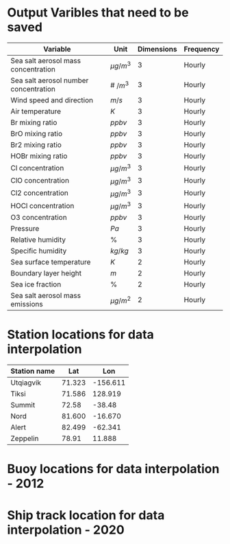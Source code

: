 # Output Varibles that need to be saved

| Variable      | Unit | Dimensions | Frequency |
| ----------- | ----------- | ---------------- | ------------|
| Sea salt aerosol mass concentration  | $\mu g/m^{3}$ | 3 | Hourly |
| Sea salt aerosol number concentration  | \# $/m^{3}$ | 3 | Hourly |
| Wind speed and direction | $m/s$ | 3 | Hourly |
| Air temperature | $K$ | 3 | Hourly |
| Br mixing ratio | $ppbv$ | 3 | Hourly |
| BrO mixing ratio | $ppbv$ | 3 | Hourly |
| Br2 mixing ratio | $ppbv$ | 3 | Hourly |
| HOBr mixing ratio | $ppbv$ | 3 | Hourly |
| Cl concentration | $\mu g/m^{3}$ | 3 | Hourly |
| ClO concentration | $\mu g/m^{3}$ | 3 | Hourly |
| Cl2 concentration | $\mu g/m^{3}$ | 3 | Hourly |
| HOCl concentration | $\mu g/m^{3}$ | 3 | Hourly |
| O3 concentration | $ppbv$ | 3 | Hourly |
| Pressure | $Pa$ | 3 | Hourly |
| Relative humidity | \% | 3 | Hourly |
| Specific humidity | $kg/kg$ | 3 | Hourly |
| Sea surface temperature | $K$ | 2 | Hourly |
| Boundary layer height | $m$ | 2 | Hourly |
| Sea ice fraction | \% | 2 | Hourly |
| Sea salt aerosol mass emissions | $\mu g/m^{2}$ | 2 | Hourly |

# Station locations for data interpolation
| Station name      | Lat | Lon | 
| ----------- | ----------- | ---------------- | 
|Utqiagvik    | 71.323 |  -156.611 |
Tiksi  | 71.586 | 128.919 |
Summit | 72.58 | -38.48 |
Nord  | 81.600 | -16.670 |
Alert | 82.499 | -62.341 |
Zeppelin | 78.91  | 11.888 |


# Buoy locations for data interpolation - 2012

# Ship track location for data interpolation - 2020 



